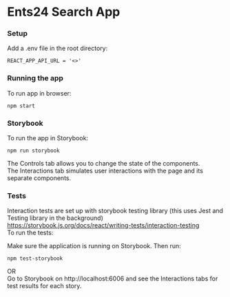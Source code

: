 # Ents24 Search App

### Setup

Add a .env file in the root directory:

```
REACT_APP_API_URL = '<>'
```

### Running the app

To run app in browser:

```
npm start
```

### Storybook

To run the app in Storybook:

```
npm run storybook
```

The Controls tab allows you to change the state of the components.  
The Interactions tab simulates user interactions with the page and its separate components. 

### Tests

Interaction tests are set up with storybook testing library (this uses Jest and Testing library in the background)  
https://storybook.js.org/docs/react/writing-tests/interaction-testing  
To run the tests:  

Make sure the application is running on Storybook. Then run:    

```
npm test-storybook
```

OR  
Go to Storybook on http://localhost:6006 and see the Interactions tabs for test results for each story.